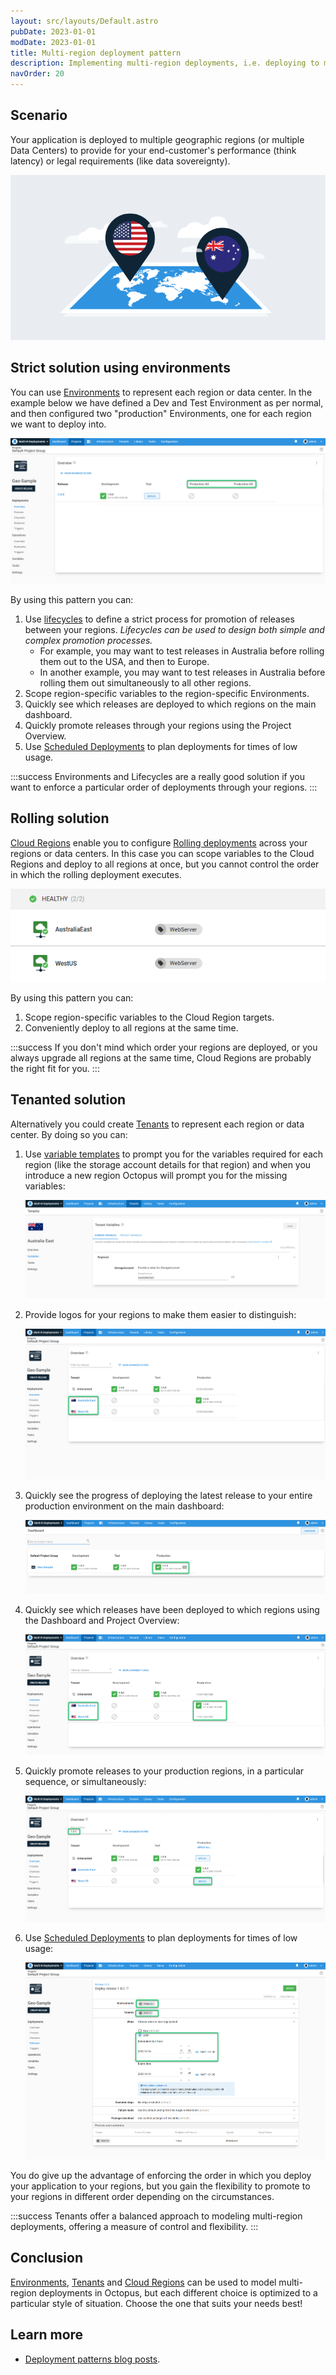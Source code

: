```yaml
---
layout: src/layouts/Default.astro
pubDate: 2023-01-01
modDate: 2023-01-01
title: Multi-region deployment pattern
description: Implementing multi-region deployments, i.e. deploying to multiple geographic regions, with Octopus.
navOrder: 20
---
```


## Scenario

Your application is deployed to multiple geographic regions (or multiple Data Centers) to provide for your end-customer's performance (think latency) or legal requirements (like data sovereignty).

![](/docs/deployments/patterns/images/5865791.png "width=500")

## Strict solution using environments

You can use [Environments](/docs/infrastructure/environments) to represent each region or data center. In the example below we have defined a Dev and Test Environment as per normal, and then configured two "production" Environments, one for each region we want to deploy into.

![](/docs/deployments/patterns/images/multi-tenant-region.png "width=500")

By using this pattern you can:

1. Use [lifecycles](/docs/releases/lifecycles) to define a strict process for promotion of releases between your regions. *Lifecycles can be used to design both simple and complex promotion processes.*
    * For example, you may want to test releases in Australia before rolling them out to the USA, and then to Europe.
    * In another example, you may want to test releases in Australia before rolling them out simultaneously to all other regions.
2. Scope region-specific variables to the region-specific Environments.
3. Quickly see which releases are deployed to which regions on the main dashboard.
4. Quickly promote releases through your regions using the Project Overview.
5. Use [Scheduled Deployments](/docs/releases/#scheduling-a-deployment) to plan deployments for times of low usage.

:::success
Environments and Lifecycles are a really good solution if you want to enforce a particular order of deployments through your regions.
:::

## Rolling solution

[Cloud Regions](/docs/infrastructure/deployment-targets/cloud-regions/) enable you to configure [Rolling deployments](/docs/deployments/patterns/rolling-deployments) across your regions or data centers. In this case you can scope variables to the Cloud Regions and deploy to all regions at once, but you cannot control the order in which the rolling deployment executes.

![](/docs/deployments/patterns/images/production.png "width=500")

By using this pattern you can:

1. Scope region-specific variables to the Cloud Region targets.
2. Conveniently deploy to all regions at the same time.

:::success
If you don't mind which order your regions are deployed, or you always upgrade all regions at the same time, Cloud Regions are probably the right fit for you.
:::

## Tenanted solution

Alternatively you could create [Tenants](/docs/tenants) to represent each region or data center. By doing so you can:

1. Use [variable templates](/docs/projects/variables/variable-templates) to prompt you for the variables required for each region (like the storage account details for that region) and when you introduce a new region Octopus will prompt you for the missing variables:

    ![](/docs/deployments/patterns/images/australiavariables.png "width=500")

2. Provide logos for your regions to make them easier to distinguish:

    ![](/docs/deployments/patterns/images/tenantlogs.png "width=500")

3. Quickly see the progress of deploying the latest release to your entire production environment on the main dashboard:

    ![](/docs/deployments/patterns/images/dashboard.png "width=500")

4. Quickly see which releases have been deployed to which regions using the Dashboard and Project Overview:

    ![](/docs/deployments/patterns/images/projectdashboard.png "width=500")

5. Quickly promote releases to your production regions, in a particular sequence, or simultaneously:

    ![](/docs/deployments/patterns/images/projectdashboardrelease.png "width=500")

6. Use [Scheduled Deployments](/docs/releases/#scheduling-a-deployment) to plan deployments for times of low usage:

    ![](/docs/deployments/patterns/images/scheduleddeployment.png "width=500")

You do give up the advantage of enforcing the order in which you deploy your application to your regions, but you gain the flexibility to promote to your regions in different order depending on the circumstances.

:::success
Tenants offer a balanced approach to modeling multi-region deployments, offering a measure of control and flexibility.
:::

## Conclusion

[Environments](/docs/infrastructure/environments/), [Tenants](/docs/tenants/) and [Cloud Regions](/docs/infrastructure/deployment-targets/cloud-regions) can be used to model multi-region deployments in Octopus, but each different choice is optimized to a particular style of situation. Choose the one that suits your needs best!

## Learn more

- [Deployment patterns blog posts](https://octopus.com/blog/tag/Deployment%20Patterns).
